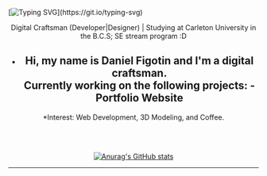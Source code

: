 [![Typing SVG](https://readme-typing-svg.demolab.com?font=Fira+Code&size=18&pause=1000&width=435&lines=Hey%2C+I'm+Daniel%2C+welcome+to+my+profile!)](https://git.io/typing-svg)

<div align="center">

Digital Craftsman (Developer|Designer) | Studying at Carleton University in the B.C.S; SE stream program :D

</div>
<div align="center">
    
* Hi, my name is Daniel Figotin and I'm a digital craftsman. <br />
    Currently working on the following projects:
    -Portfolio Website
    -

*Interest: Web Development, 3D Modeling, and Coffee.

<br />
<br />

 [![Anurag's GitHub stats](https://github-readme-stats.vercel.app/api?username=DevDanF&show_icons=true&theme=gruvbox&hide_border=true)](https://github.com/DevDanF/github-readme-stats) 

</div>

---

